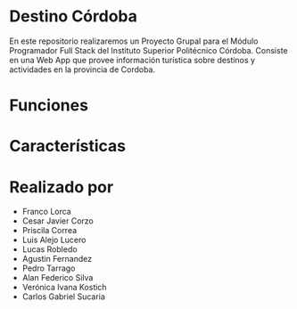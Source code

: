 # Destino Córdoba


En este repositorio realizaremos un Proyecto Grupal para el Módulo Programador Full Stack del Instituto Superior Politécnico Córdoba. Consiste en una Web App que provee información turística sobre destinos y actividades en la provincia de Cordoba.



# Funciones


# Características


# Realizado por
* Franco Lorca
* Cesar Javier Corzo
* Priscila Correa
* Luis Alejo Lucero
* Lucas Robledo
* Agustin Fernandez
* Pedro Tarrago
* Alan Federico Silva
* Verónica Ivana Kostich
* Carlos Gabriel Sucaria
